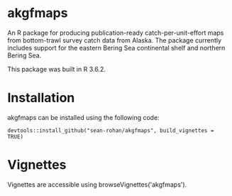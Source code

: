 # akgfmaps
An R package for producing publication-ready catch-per-unit-effort maps from bottom-trawl survey catch data from Alaska. The package currently includes support for the eastern Bering Sea continental shelf and northern Bering Sea.

This package was built in R 3.6.2.


# Installation

akgfmaps can be installed using the following code:

```{r}
devtools::install_github("sean-rohan/akgfmaps", build_vignettes = TRUE)
```


# Vignettes

Vignettes are accessible using browseVignettes('akgfmaps').